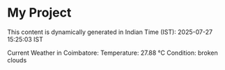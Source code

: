 # My Project

This content is dynamically generated in Indian Time (IST): 2025-07-27 15:25:03 IST


Current Weather in Coimbatore:
Temperature: 27.88 °C
Condition: broken clouds
